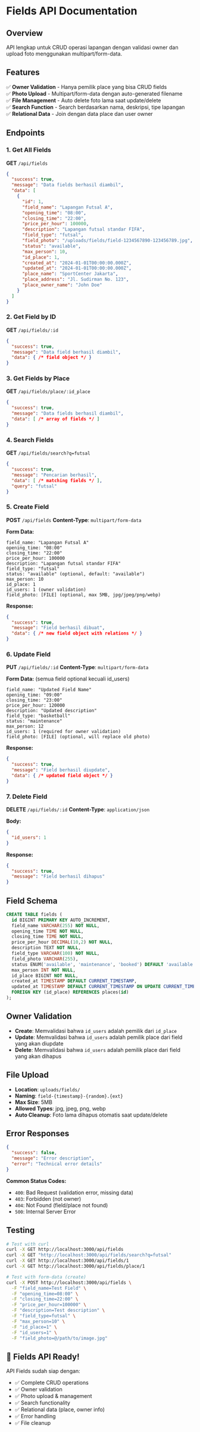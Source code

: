 # Fields API Documentation

## Overview
API lengkap untuk CRUD operasi lapangan dengan validasi owner dan upload foto menggunakan multipart/form-data.

## Features
✅ **Owner Validation** - Hanya pemilik place yang bisa CRUD fields  
✅ **Photo Upload** - Multipart/form-data dengan auto-generated filename  
✅ **File Management** - Auto delete foto lama saat update/delete  
✅ **Search Function** - Search berdasarkan nama, deskripsi, tipe lapangan  
✅ **Relational Data** - Join dengan data place dan user owner  

## Endpoints

### 1. Get All Fields
**GET** `/api/fields`
```json
{
  "success": true,
  "message": "Data fields berhasil diambil",
  "data": [
    {
      "id": 1,
      "field_name": "Lapangan Futsal A",
      "opening_time": "08:00",
      "closing_time": "22:00",
      "price_per_hour": 100000,
      "description": "Lapangan futsal standar FIFA",
      "field_type": "futsal",
      "field_photo": "/uploads/fields/field-1234567890-123456789.jpg",
      "status": "available",
      "max_person": 10,
      "id_place": 1,
      "created_at": "2024-01-01T00:00:00.000Z",
      "updated_at": "2024-01-01T00:00:00.000Z",
      "place_name": "SportCenter Jakarta",
      "place_address": "Jl. Sudirman No. 123",
      "place_owner_name": "John Doe"
    }
  ]
}
```

### 2. Get Field by ID
**GET** `/api/fields/:id`
```json
{
  "success": true,
  "message": "Data field berhasil diambil",
  "data": { /* field object */ }
}
```

### 3. Get Fields by Place
**GET** `/api/fields/place/:id_place`
```json
{
  "success": true,
  "message": "Data fields berhasil diambil",
  "data": [ /* array of fields */ ]
}
```

### 4. Search Fields
**GET** `/api/fields/search?q=futsal`
```json
{
  "success": true,
  "message": "Pencarian berhasil",
  "data": [ /* matching fields */ ],
  "query": "futsal"
}
```

### 5. Create Field
**POST** `/api/fields`
**Content-Type**: `multipart/form-data`

**Form Data:**
```
field_name: "Lapangan Futsal A"
opening_time: "08:00"
closing_time: "22:00"
price_per_hour: 100000
description: "Lapangan futsal standar FIFA"
field_type: "futsal"
status: "available" (optional, default: "available")
max_person: 10
id_place: 1
id_users: 1 (owner validation)
field_photo: [FILE] (optional, max 5MB, jpg/jpeg/png/webp)
```

**Response:**
```json
{
  "success": true,
  "message": "Field berhasil dibuat",
  "data": { /* new field object with relations */ }
}
```

### 6. Update Field
**PUT** `/api/fields/:id`
**Content-Type**: `multipart/form-data`

**Form Data:** (semua field optional kecuali id_users)
```
field_name: "Updated Field Name"
opening_time: "09:00"
closing_time: "23:00"
price_per_hour: 120000
description: "Updated description"
field_type: "basketball"
status: "maintenance"
max_person: 12
id_users: 1 (required for owner validation)
field_photo: [FILE] (optional, will replace old photo)
```

**Response:**
```json
{
  "success": true,
  "message": "Field berhasil diupdate",
  "data": { /* updated field object */ }
}
```

### 7. Delete Field
**DELETE** `/api/fields/:id`
**Content-Type**: `application/json`

**Body:**
```json
{
  "id_users": 1
}
```

**Response:**
```json
{
  "success": true,
  "message": "Field berhasil dihapus"
}
```

## Field Schema
```sql
CREATE TABLE fields (
  id BIGINT PRIMARY KEY AUTO_INCREMENT,
  field_name VARCHAR(255) NOT NULL,
  opening_time TIME NOT NULL,
  closing_time TIME NOT NULL,
  price_per_hour DECIMAL(10,2) NOT NULL,
  description TEXT NOT NULL,
  field_type VARCHAR(100) NOT NULL,
  field_photo VARCHAR(255),
  status ENUM('available', 'maintenance', 'booked') DEFAULT 'available',
  max_person INT NOT NULL,
  id_place BIGINT NOT NULL,
  created_at TIMESTAMP DEFAULT CURRENT_TIMESTAMP,
  updated_at TIMESTAMP DEFAULT CURRENT_TIMESTAMP ON UPDATE CURRENT_TIMESTAMP,
  FOREIGN KEY (id_place) REFERENCES places(id)
);
```

## Owner Validation
- **Create**: Memvalidasi bahwa `id_users` adalah pemilik dari `id_place`
- **Update**: Memvalidasi bahwa `id_users` adalah pemilik place dari field yang akan diupdate
- **Delete**: Memvalidasi bahwa `id_users` adalah pemilik place dari field yang akan dihapus

## File Upload
- **Location**: `uploads/fields/`
- **Naming**: `field-{timestamp}-{random}.{ext}`
- **Max Size**: 5MB
- **Allowed Types**: jpg, jpeg, png, webp
- **Auto Cleanup**: Foto lama dihapus otomatis saat update/delete

## Error Responses
```json
{
  "success": false,
  "message": "Error description",
  "error": "Technical error details"
}
```

**Common Status Codes:**
- `400`: Bad Request (validation error, missing data)
- `403`: Forbidden (not owner)
- `404`: Not Found (field/place not found)
- `500`: Internal Server Error

## Testing
```bash
# Test with curl
curl -X GET http://localhost:3000/api/fields
curl -X GET "http://localhost:3000/api/fields/search?q=futsal"
curl -X GET http://localhost:3000/api/fields/1
curl -X GET http://localhost:3000/api/fields/place/1

# Test with form-data (create)
curl -X POST http://localhost:3000/api/fields \
  -F "field_name=Test Field" \
  -F "opening_time=08:00" \
  -F "closing_time=22:00" \
  -F "price_per_hour=100000" \
  -F "description=Test description" \
  -F "field_type=futsal" \
  -F "max_person=10" \
  -F "id_place=1" \
  -F "id_users=1" \
  -F "field_photo=@/path/to/image.jpg"
```

## 🎉 Fields API Ready!
API Fields sudah siap dengan:
- ✅ Complete CRUD operations
- ✅ Owner validation
- ✅ Photo upload & management
- ✅ Search functionality
- ✅ Relational data (place, owner info)
- ✅ Error handling
- ✅ File cleanup